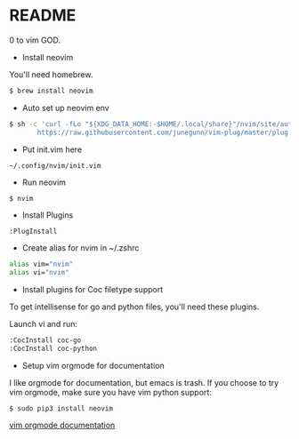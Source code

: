 # README

0 to vim GOD.

* Install neovim

You'll need homebrew.

```bash
$ brew install neovim
```

* Auto set up neovim env

```bash
$ sh -c 'curl -fLo "${XDG_DATA_HOME:-$HOME/.local/share}"/nvim/site/autoload/plug.vim --create-dirs \
       https://raw.githubusercontent.com/junegunn/vim-plug/master/plug.vim'
```

* Put init.vim here

```
~/.config/nvim/init.vim
```

* Run neovim

```bash
$ nvim
```

* Install Plugins

```
:PlugInstall
```

* Create alias for nvim in ~/.zshrc

```bash
alias vim="nvim"
alias vi="nvim"
```

* Install plugins for Coc filetype support

To get intellisense for go and python files, you'll need these plugins.

Launch vi and run:
```bash
:CocInstall coc-go
:CocInstall coc-python
```

* Setup vim orgmode for documentation

I like orgmode for documentation, but emacs is trash.
If you choose to try vim orgmode, make sure you have vim python support:
```
$ sudo pip3 install neovim
```

[vim orgmode documentation](https://github.com/jceb/vim-orgmode/blob/master/doc/orgguide.txt)

